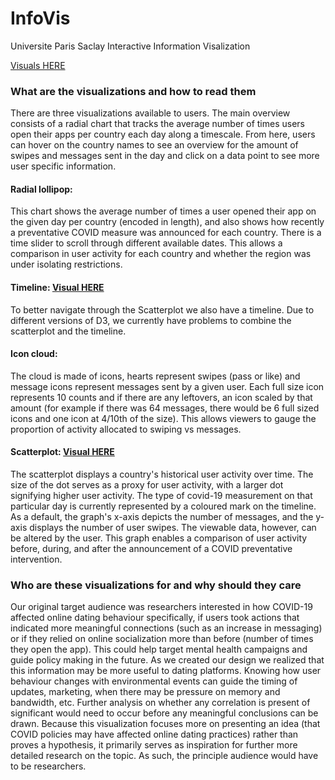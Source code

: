 # InfoVis
Universite Paris Saclay Interactive Information Visalization

[Visuals HERE](https://kersten16.github.io/InfoVis/docs)

### What are the visualizations and how to read them

There are three visualizations available to users. The main overview consists of a radial chart that tracks the average number of times users open their apps per country each day along a timescale. From here, users can hover on the country names to see an overview for the amount of swipes and messages sent in the day and click on a data point to see more user specific information.

#### Radial lollipop:
This chart shows the average number of times a user opened their app on the given day per country (encoded in length), and also shows how recently a preventative COVID measure was announced for each country. There is a time slider to scroll through different available dates. This allows a comparison in user activity for each country and whether the region was under isolating restrictions.

#### Timeline: [Visual HERE](https://kersten16.github.io/InfoVis/ScatterPlot/timeline.html)
To better navigate through the Scatterplot we also have a timeline. Due to different versions of D3, we currently have problems to combine the scatterplot and the timeline. 

#### Icon cloud:
The cloud is made of icons, hearts represent swipes (pass or like) and message icons represent messages sent by a given user. Each full size icon represents 10 counts and if there are any leftovers, an icon scaled by that amount (for example if there was 64 messages, there would be 6 full sized icons and one icon at 4/10th of the size). This allows viewers to gauge the proportion of activity allocated to swiping vs messages.

#### Scatterplot: [Visual HERE](https://kersten16.github.io/InfoVis/ScatterPlot/)
The scatterplot displays a country's historical user activity over time. The size of the dot serves as a proxy for user activity, with a larger dot signifying higher user activity. The type of covid-19 measurement on that particular day is currently represented by a coloured mark on the timeline. As a default, the graph's x-axis depicts the number of messages, and the y-axis displays the number of user swipes. The viewable data, however, can be altered by the user. This graph enables a comparison of user activity before, during, and after the announcement of a COVID preventative intervention.

### Who are these visualizations for and why should they care
Our original target audience was researchers interested in how COVID-19 affected online dating behaviour specifically, if users took actions that indicated more meaningful connections (such as an increase in messaging) or if they relied on online socialization more than before (number of times they open the app). This could help target mental health campaigns and guide policy making in the future. As we created our design we realized that this information may be more useful to dating platforms. Knowing how user behaviour changes with environmental events can guide the timing of updates, marketing, when there may be pressure on memory and bandwidth, etc. Further analysis on whether any correlation is present of significant would need to occur before any meaningful conclusions can be drawn. Because this visualization focuses more on presenting an idea (that COVID policies may have affected online dating practices) rather than proves a hypothesis, it primarily serves as inspiration for further more detailed research on the topic. As such, the principle audience would have to be researchers.

